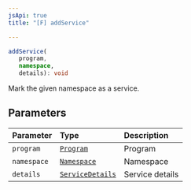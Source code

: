 ```yaml
---
jsApi: true
title: "[F] addService"

---
```

```ts
addService(
   program, 
   namespace, 
   details): void
```

Mark the given namespace as a service.

## Parameters

| Parameter | Type | Description |
| :------ | :------ | :------ |
| `program` | [`Program`](../interfaces/Program.md) | Program |
| `namespace` | [`Namespace`](../interfaces/Namespace.md) | Namespace |
| `details` | [`ServiceDetails`](../interfaces/ServiceDetails.md) | Service details |
